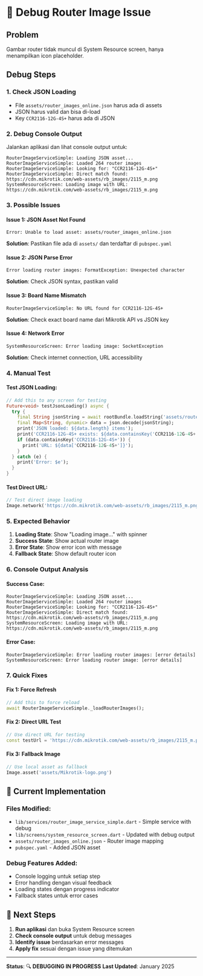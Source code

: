 # 🐛 Debug Router Image Issue

## Problem
Gambar router tidak muncul di System Resource screen, hanya menampilkan icon placeholder.

## Debug Steps

### 1. **Check JSON Loading**
- File `assets/router_images_online.json` harus ada di assets
- JSON harus valid dan bisa di-load
- Key `CCR2116-12G-4S+` harus ada di JSON

### 2. **Debug Console Output**
Jalankan aplikasi dan lihat console output untuk:

```
RouterImageServiceSimple: Loading JSON asset...
RouterImageServiceSimple: Loaded 264 router images
RouterImageServiceSimple: Looking for: "CCR2116-12G-4S+"
RouterImageServiceSimple: Direct match found: https://cdn.mikrotik.com/web-assets/rb_images/2115_m.png
SystemResourceScreen: Loading image with URL: https://cdn.mikrotik.com/web-assets/rb_images/2115_m.png
```

### 3. **Possible Issues**

#### Issue 1: JSON Asset Not Found
```
Error: Unable to load asset: assets/router_images_online.json
```
**Solution**: Pastikan file ada di `assets/` dan terdaftar di `pubspec.yaml`

#### Issue 2: JSON Parse Error
```
Error loading router images: FormatException: Unexpected character
```
**Solution**: Check JSON syntax, pastikan valid

#### Issue 3: Board Name Mismatch
```
RouterImageServiceSimple: No URL found for CCR2116-12G-4S+
```
**Solution**: Check exact board name dari Mikrotik API vs JSON key

#### Issue 4: Network Error
```
SystemResourceScreen: Error loading image: SocketException
```
**Solution**: Check internet connection, URL accessibility

### 4. **Manual Test**

#### Test JSON Loading:
```dart
// Add this to any screen for testing
Future<void> testJsonLoading() async {
  try {
    final String jsonString = await rootBundle.loadString('assets/router_images_online.json');
    final Map<String, dynamic> data = json.decode(jsonString);
    print('JSON loaded: ${data.length} items');
    print('CCR2116-12G-4S+ exists: ${data.containsKey('CCR2116-12G-4S+')}');
    if (data.containsKey('CCR2116-12G-4S+')) {
      print('URL: ${data['CCR2116-12G-4S+']}');
    }
  } catch (e) {
    print('Error: $e');
  }
}
```

#### Test Direct URL:
```dart
// Test direct image loading
Image.network('https://cdn.mikrotik.com/web-assets/rb_images/2115_m.png')
```

### 5. **Expected Behavior**

1. **Loading State**: Show "Loading image..." with spinner
2. **Success State**: Show actual router image
3. **Error State**: Show error icon with message
4. **Fallback State**: Show default router icon

### 6. **Console Output Analysis**

#### Success Case:
```
RouterImageServiceSimple: Loading JSON asset...
RouterImageServiceSimple: Loaded 264 router images
RouterImageServiceSimple: Looking for: "CCR2116-12G-4S+"
RouterImageServiceSimple: Direct match found: https://cdn.mikrotik.com/web-assets/rb_images/2115_m.png
SystemResourceScreen: Loading image with URL: https://cdn.mikrotik.com/web-assets/rb_images/2115_m.png
```

#### Error Case:
```
RouterImageServiceSimple: Error loading router images: [error details]
SystemResourceScreen: Error loading router image: [error details]
```

### 7. **Quick Fixes**

#### Fix 1: Force Refresh
```dart
// Add this to force reload
await RouterImageServiceSimple._loadRouterImages();
```

#### Fix 2: Direct URL Test
```dart
// Use direct URL for testing
const testUrl = 'https://cdn.mikrotik.com/web-assets/rb_images/2115_m.png';
```

#### Fix 3: Fallback Image
```dart
// Use local asset as fallback
Image.asset('assets/Mikrotik-logo.png')
```

## 🔧 Current Implementation

### Files Modified:
- `lib/services/router_image_service_simple.dart` - Simple service with debug
- `lib/screens/system_resource_screen.dart` - Updated with debug output
- `assets/router_images_online.json` - Router image mapping
- `pubspec.yaml` - Added JSON asset

### Debug Features Added:
- Console logging untuk setiap step
- Error handling dengan visual feedback
- Loading states dengan progress indicator
- Fallback states untuk error cases

## 🚀 Next Steps

1. **Run aplikasi** dan buka System Resource screen
2. **Check console output** untuk debug messages
3. **Identify issue** berdasarkan error messages
4. **Apply fix** sesuai dengan issue yang ditemukan

---

**Status**: 🔍 **DEBUGGING IN PROGRESS**
**Last Updated**: January 2025










